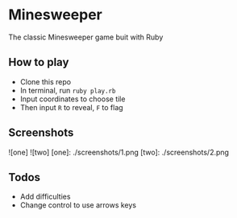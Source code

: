 # Minesweeper
The classic Minesweeper game buit with Ruby

## How to play
- Clone this repo
- In terminal, run `ruby play.rb`
- Input coordinates to choose tile
- Then input `R` to reveal, `F` to flag

## Screenshots
![one]
![two]
[one]: ./screenshots/1.png
[two]: ./screenshots/2.png

## Todos
- Add difficulties
- Change control to use arrows keys